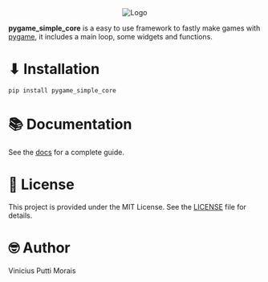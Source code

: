<div align='center'>
    <img src='assets/graphics/pygame_simple_core.png' alt='Logo'/>
</div>

**pygame_simple_core** is a easy to use framework to fastly make games with
[pygame](https://www.pygame.org/), it includes a main loop, some widgets and
functions.

# ⬇ Installation

```bash
pip install pygame_simple_core
```

# 📚 Documentation

See the [docs](https://github.com/viniputtim/pygame_simple_core/tree/main/docs/index.md)
for a complete guide.

# 📃 License

This project is provided under the MIT License. See the [LICENSE](LICENSE) file
for details.

# 🤓 Author

Vinicius Putti Morais
